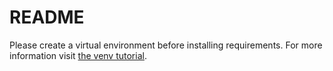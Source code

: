 # README
Please create a virtual environment before installing requirements. For more information visit [the venv tutorial](https://docs.python.org/3/library/venv.html).